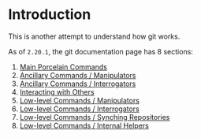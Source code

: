 Introduction
===

This is another attempt to understand how git works.

As of `2.20.1`, the git documentation page has 8 sections:
1. [Main Porcelain Commands](./section-1/index.md)
2. [Ancillary Commands / Manipulators](./section-2/index.md)
3. [Ancillary Commands / Interrogators](./section-3/index.md)
4. [Interacting with Others](./section-4/index.md)
5. [Low-level Commands / Manipulators](./section-5/index.md)
6. [Low-level Commands / Interrogators](./section-6/index.md)
7. [Low-level Commands / Synching Repositories](./section-7/index.md)
8. [Low-level Commands / Internal Helpers](./section-8/index.md)
